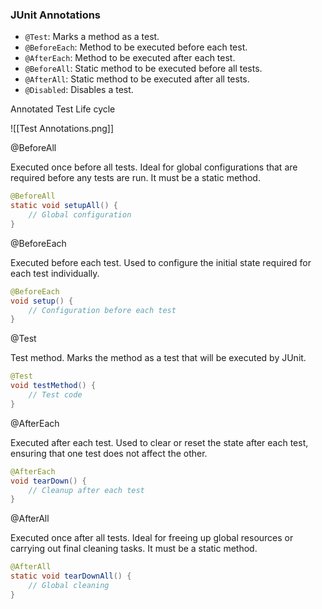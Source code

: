 ### JUnit Annotations
 - `@Test`: Marks a method as a test.
 - `@BeforeEach`: Method to be executed before each test.
 - `@AfterEach`: Method to be executed after each test.
 - `@BeforeAll`: Static method to be executed before all tests.
 - `@AfterAll`: Static method to be executed after all tests.
 - `@Disabled`: Disables a test.

Annotated Test Life cycle

![[Test Annotations.png]]


@BeforeAll

Executed once before all tests. Ideal for global configurations that are required before any tests are run. It must be a static method.

 ``` Java
 @BeforeAll
 static void setupAll() {
	 // Global configuration
 }
 ```

@BeforeEach

Executed before each test. Used to configure the initial state required for each test individually.

 ```Java
 @BeforeEach
 void setup() {
	 // Configuration before each test
 }
 ```

@Test

Test method. Marks the method as a test that will be executed by JUnit.

 ```Java
 @Test
 void testMethod() {
	 // Test code
 }
```

@AfterEach

Executed after each test. Used to clear or reset the state after each test, ensuring that one test does not affect the other.

```Java
@AfterEach
void tearDown() {
	// Cleanup after each test
}
```

@AfterAll

Executed once after all tests. Ideal for freeing up global resources or carrying out final cleaning tasks. It must be a static method.


``` Java
@AfterAll
static void tearDownAll() {
	// Global cleaning
}
```